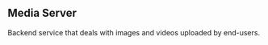 Media Server
------------

Backend service that deals with images and videos uploaded by end-users.
